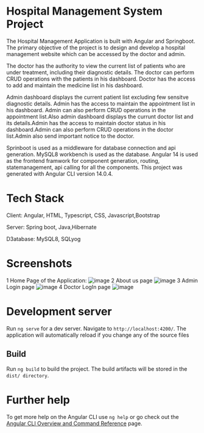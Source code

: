 # Hospital Management System Project

The Hospital Management Application is built with Angular and Springboot. The primary objective of the project is to design and develop a hospital management website which can be accessed by the doctor and admin.

The doctor has the authority to view the current list of patients who are under treatment, including their diagnostic details. The doctor can perform CRUD operations with the patients in his dashboard. Doctor has the access to add and maintain the medicine list in his dashboard.

Admin dashboard displays the current patient list excluding few sensitve diagnostic details. Admin has the access to maintain the appointment list in his dashboard. Admin can also perform CRUD operations in the appointment list.Also admin dashboard displays the currunt doctor list and its details.Admin has the access to maintain doctor status in his dashboard.Admin can also perform CRUD operations in the doctor list.Admin also send important notice to the doctor.

Sprinboot is used as a middleware for database connection and api generation. MySQL8 workbench is used as the database. Angular 14 is used as the frontend framwork for component generation, routing, statemanagement, api calling for all the components. This project was generated with Angular CLI version 14.0.4.


# Tech Stack
Client: Angular, HTML, Typescript, CSS, Javascript,Bootstrap

Server: Spring boot, Java,Hibernate

 D3atabase: MySQL8, SQLyog

# Screenshots

1 Home Page of the Application:
![image](https://github.com/suyog888/Hospital-Management-Suyog/assets/102501989/66945258-7f61-4622-ade8-ad00ab3cd395)
2 About us page
![image](https://github.com/suyog888/Hospital-Management-Suyog/assets/102501989/1a077cd1-3338-4a0f-af3c-cd91cc553ecc)
3 Admin Login page
![image](https://github.com/suyog888/Hospital-Management-Suyog/assets/102501989/26bdb969-937d-4fad-81eb-ddc2ce945bea)
4 Doctor LogIn page
![image](https://github.com/suyog888/Hospital-Management-Suyog/assets/102501989/5bfd0457-02bb-43eb-ad2f-a1752bcd4b93)



# Development server
Run  `ng serve` for a dev server. Navigate to `http://localhost:4200/`. The application will automatically reload if you change any of the source files

## Build
Run `ng build` to build the project. The build artifacts will be stored in the `dist/ directory`.

# Further help
To get more help on the Angular CLI use `ng help` or go check out the [Angular CLI Overview and Command Reference](https://angular.io/cli) page.
